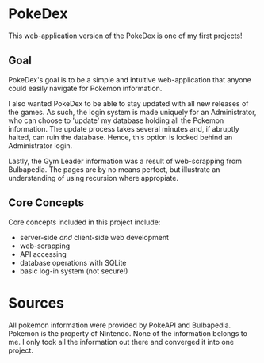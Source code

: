 # PokeDex
This web-application version of the PokeDex is one of my first projects! 

## Goal
PokeDex's goal is to be a simple and intuitive web-application that anyone could easily navigate for Pokemon information. 

I also wanted PokeDex to be able to stay updated with all new releases of the games. As such, the login system is made uniquely for an Administrator, who can choose to 'update' my database holding all the Pokemon information. The update process takes several minutes and, if abruptly halted, can ruin the database. Hence, this option is locked behind an Administrator login.

Lastly, the Gym Leader information was a result of web-scrapping from Bulbapedia. The pages are by no means perfect, but illustrate an understanding of using recursion where appropiate.

## Core Concepts
Core concepts included in this project include:
- server-side _and_ client-side web development
- web-scrapping
- API accessing
- database operations with SQLite
- basic log-in system (not secure!)

# Sources
All pokemon information were provided by PokeAPI and Bulbapedia. Pokemon is the property of Nintendo. None of the information belongs to me. I only took all the information out there and converged it into one project. 
